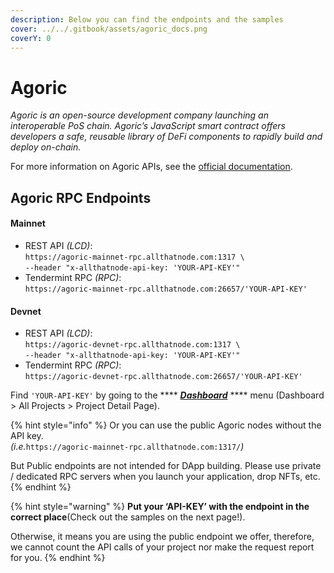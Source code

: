 ```yaml
---
description: Below you can find the endpoints and the samples
cover: ../../.gitbook/assets/agoric_docs.png
coverY: 0
---
```


# Agoric

_Agoric is an open-source development company launching an interoperable PoS chain. Agoric’s JavaScript smart contract offers developers a safe, reusable library of DeFi components to rapidly build and deploy on-chain._



For more information on Agoric APIs, see the [official documentation](https://agoric.com/documentation/getting-started/beta.html#set-up-a-wallet-agoric-solo-machine).

## Agoric RPC Endpoints

#### Mainnet

* REST API _(LCD)_: \
  `https://agoric-mainnet-rpc.allthatnode.com:1317 \`\
  `--header "x-allthatnode-api-key: 'YOUR-API-KEY'"`
* Tendermint RPC _(RPC)_: \
  `https://agoric-mainnet-rpc.allthatnode.com:26657/'YOUR-API-KEY'`

#### Devnet

* REST API _(LCD)_:\
  `https://agoric-devnet-rpc.allthatnode.com:1317 \`\
  `--header "x-allthatnode-api-key: 'YOUR-API-KEY'"`
* Tendermint RPC _(RPC)_: \
  `https://agoric-devnet-rpc.allthatnode.com:26657/'YOUR-API-KEY'`



Find `'YOUR-API-KEY'` by going to the **** [_**Dashboard**_](https://www.allthatnode.com/dashboard.dsrv) **** menu (Dashboard > All Projects > Project Detail Page).

{% hint style="info" %}
Or you can use the public Agoric nodes without the API key. \
_(i.e._`https://agoric-mainnet-rpc.allthatnode.com:1317/`_)_

But Public endpoints are not intended for DApp building. Please use private / dedicated RPC servers when you launch your application, drop NFTs, etc.
{% endhint %}

{% hint style="warning" %}
**Put your ‘API-KEY’ with the endpoint in the correct place**(Check out the samples on the next page!).&#x20;

Otherwise, it means you are using the public endpoint we offer, therefore, we cannot count the API calls of your project nor make the request report for you.
{% endhint %}

